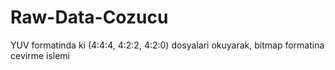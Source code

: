 # Raw-Data-Cozucu
YUV formatinda ki (4:4:4, 4:2:2, 4:2:0) dosyalari okuyarak, bitmap formatina cevirme islemi
